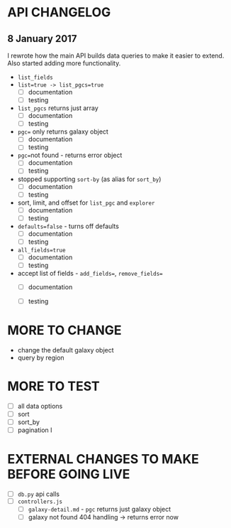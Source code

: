 # API CHANGELOG

## 8 January 2017

I rewrote how the main API builds data queries to make it easier to extend. Also started adding more functionality.

* `list_fields`
* `list=true -> list_pgcs=true`
  - [ ] documentation
  - [ ] testing
* `list_pgcs` returns just array
  - [ ] documentation
  - [ ] testing
* `pgc=` only returns galaxy object
  - [ ] documentation
  - [ ] testing
* `pgc=`not found - returns error object
  - [ ] documentation
  - [ ] testing
* stopped supporting `sort-by` (as alias for `sort_by`)
  - [ ] documentation
  - [ ] testing
* sort, limit, and offset for `list_pgc` and `explorer`
  - [ ] documentation
  - [ ] testing
* `defaults=false` - turns off defaults
  - [ ] documentation
  - [ ] testing
* `all_fields=true`
  - [ ] documentation
  - [ ] testing
* accept list of fields - `add_fields=`, `remove_fields=`
  - [ ] documentation
  - [ ] testing


# MORE TO CHANGE

* change the default galaxy object
* query by region

# MORE TO TEST

- [ ] all data options
- [ ] sort
- [ ] sort_by
- [ ] pagination
I
# EXTERNAL CHANGES TO MAKE BEFORE GOING LIVE

- [ ] `db.py` api calls
- [ ] `controllers.js`
  - [ ] `galaxy-detail.md` - `pgc` returns just galaxy object
  - [ ] galaxy not found 404 handling -> returns error now
